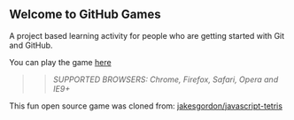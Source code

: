 ## Welcome to GitHub Games

A project based learning activity for people who are getting started with Git and GitHub.

You can play the game [here](https://henfee.github.io/github-games/)

>> _*SUPPORTED BROWSERS*: Chrome, Firefox, Safari, Opera and IE9+_

This fun open source game was cloned from: [jakesgordon/javascript-tetris](https://github.com/jakesgordon/javascript-tetris)
